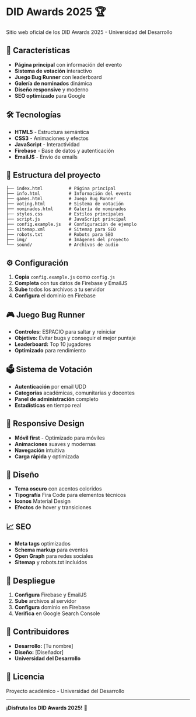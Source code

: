 # DID Awards 2025 🏆

Sitio web oficial de los DID Awards 2025 - Universidad del Desarrollo

## 🚀 Características

- **Página principal** con información del evento
- **Sistema de votación** interactivo
- **Juego Bug Runner** con leaderboard
- **Galería de nominados** dinámica
- **Diseño responsive** y moderno
- **SEO optimizado** para Google

## 🛠️ Tecnologías

- **HTML5** - Estructura semántica
- **CSS3** - Animaciones y efectos
- **JavaScript** - Interactividad
- **Firebase** - Base de datos y autenticación
- **EmailJS** - Envío de emails

## 📁 Estructura del proyecto

```
├── index.html          # Página principal
├── info.html           # Información del evento
├── games.html          # Juego Bug Runner
├── voting.html         # Sistema de votación
├── nominados.html      # Galería de nominados
├── styles.css          # Estilos principales
├── script.js           # JavaScript principal
├── config.example.js   # Configuración de ejemplo
├── sitemap.xml         # Sitemap para SEO
├── robots.txt          # Robots para SEO
├── img/                # Imágenes del proyecto
└── sound/              # Archivos de audio
```

## ⚙️ Configuración

1. **Copia** `config.example.js` como `config.js`
2. **Completa** con tus datos de Firebase y EmailJS
3. **Sube** todos los archivos a tu servidor
4. **Configura** el dominio en Firebase

## 🎮 Juego Bug Runner

- **Controles:** ESPACIO para saltar y reiniciar
- **Objetivo:** Evitar bugs y conseguir el mejor puntaje
- **Leaderboard:** Top 10 jugadores
- **Optimizado** para rendimiento

## 🗳️ Sistema de Votación

- **Autenticación** por email UDD
- **Categorías** académicas, comunitarias y docentes
- **Panel de administración** completo
- **Estadísticas** en tiempo real

## 📱 Responsive Design

- **Móvil first** - Optimizado para móviles
- **Animaciones** suaves y modernas
- **Navegación** intuitiva
- **Carga rápida** y optimizada

## 🎨 Diseño

- **Tema oscuro** con acentos coloridos
- **Tipografía** Fira Code para elementos técnicos
- **Iconos** Material Design
- **Efectos** de hover y transiciones

## 📈 SEO

- **Meta tags** optimizados
- **Schema markup** para eventos
- **Open Graph** para redes sociales
- **Sitemap** y robots.txt incluidos

## 🚀 Despliegue

1. **Configura** Firebase y EmailJS
2. **Sube** archivos al servidor
3. **Configura** dominio en Firebase
4. **Verifica** en Google Search Console

## 👥 Contribuidores

- **Desarrollo:** [Tu nombre]
- **Diseño:** [Diseñador]
- **Universidad del Desarrollo**

## 📄 Licencia

Proyecto académico - Universidad del Desarrollo

---

**¡Disfruta los DID Awards 2025!** 🎉
